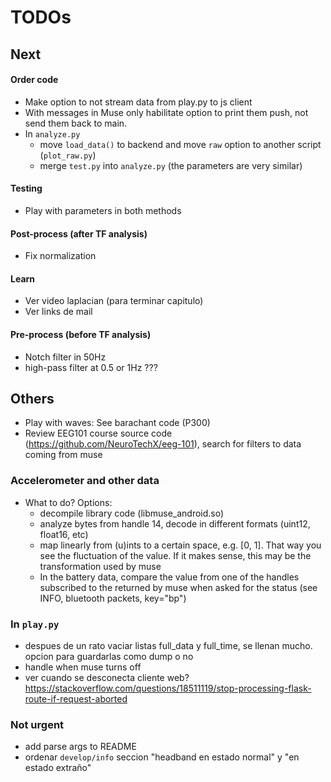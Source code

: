 # TODOs

## Next
#### Order code
* Make option to not stream data from play.py to js client
* With messages in Muse only habilitate option to print them push, not send them back to main.
* In `analyze.py`
  + move `load_data()` to backend and move `raw` option to another script (`plot_raw.py`)
  + merge `test.py` into `analyze.py` (the parameters are very similar)

#### Testing
* Play with parameters in both methods

#### Post-process (after TF analysis)
* Fix normalization

#### Learn
* Ver video laplacian (para terminar capitulo)
* Ver links de mail

#### Pre-process (before TF analysis)
* Notch filter in 50Hz
* high-pass filter at 0.5 or 1Hz ???


## Others
* Play with waves: See barachant code (P300)
* Review EEG101 course source code (https://github.com/NeuroTechX/eeg-101), search for filters to data coming from muse

### Accelerometer and other data
* What to do? Options:
  + decompile library code (libmuse_android.so)
  + analyze bytes from handle 14, decode in different formats (uint12, float16, etc)
  + map linearly from (u)ints to a certain space, e.g. [0, 1]. That way you see the fluctuation of the value. If it makes sense, this may be the transformation used by muse
  + In the battery data, compare the value from one of the handles subscribed to the returned by muse when asked for the status (see INFO, bluetooth packets, key="bp")

### In `play.py`
* despues de un rato vaciar listas full_data y full_time, se llenan mucho. opcion para guardarlas como dump o no
* handle when muse turns off
* ver cuando se desconecta cliente web?  https://stackoverflow.com/questions/18511119/stop-processing-flask-route-if-request-aborted

### Not urgent
* add parse args to README
* ordenar `develop/info` seccion "headband en estado normal" y "en estado extraño"
